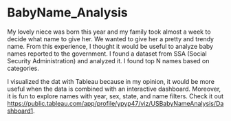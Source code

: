 # BabyName_Analysis

My lovely niece was born this year and my family took almost a week to decide what name to give her. We wanted to give her a pretty and trendy name. From this experience, I thought it would be useful to analyze baby names reported to the government. I found a dataset from SSA (Social Security Administration) and analyzed it. I found top N names based on categories. 

I visualized the dat with Tableau because in my opinion, it would be more useful when the data is combined with an interactive dashboard. Moreover, it is fun to explore names with year, sex, state, and name filters. Check it out https://public.tableau.com/app/profile/ypyp47/viz/USBabyNameAnalysis/Dashboard1.
